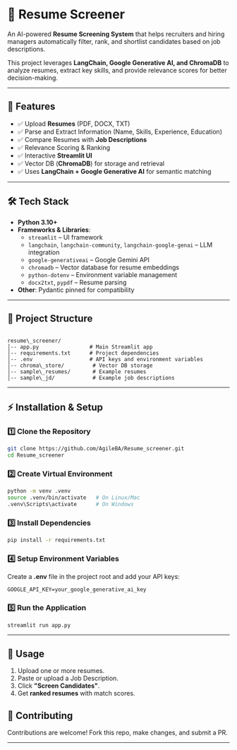 # 📄 Resume Screener

An AI-powered **Resume Screening System** that helps recruiters and hiring managers automatically filter, rank, and shortlist candidates based on job descriptions.  

This project leverages **LangChain, Google Generative AI, and ChromaDB** to analyze resumes, extract key skills, and provide relevance scores for better decision-making.  

---

## 🚀 Features
- ✅ Upload **Resumes** (PDF, DOCX, TXT)  
- ✅ Parse and Extract Information (Name, Skills, Experience, Education)  
- ✅ Compare Resumes with **Job Descriptions**  
- ✅ Relevance Scoring & Ranking  
- ✅ Interactive **Streamlit UI**  
- ✅ Vector DB (**ChromaDB**) for storage and retrieval  
- ✅ Uses **LangChain + Google Generative AI** for semantic matching  

---

## 🛠️ Tech Stack
- **Python 3.10+**
- **Frameworks & Libraries**:
  - `streamlit` – UI framework  
  - `langchain`, `langchain-community`, `langchain-google-genai` – LLM integration  
  - `google-generativeai` – Google Gemini API  
  - `chromadb` – Vector database for resume embeddings  
  - `python-dotenv` – Environment variable management  
  - `docx2txt`, `pypdf` – Resume parsing  
- **Other**: Pydantic pinned for compatibility  

---

## 📂 Project Structure
```

resume\_screener/
│-- app.py                # Main Streamlit app
│-- requirements.txt      # Project dependencies
│-- .env                  # API keys and environment variables
│-- chroma\_store/         # Vector DB storage
│-- sample\_resumes/       # Example resumes
│-- sample\_jd/            # Example job descriptions

````

---

## ⚡ Installation & Setup

### 1️⃣ Clone the Repository
```bash
git clone https://github.com/AgileBA/Resume_screener.git
cd Resume_screener
````

### 2️⃣ Create Virtual Environment

```bash
python -m venv .venv
source .venv/bin/activate   # On Linux/Mac
.venv\Scripts\activate      # On Windows
```

### 3️⃣ Install Dependencies

```bash
pip install -r requirements.txt
```

### 4️⃣ Setup Environment Variables

Create a **.env** file in the project root and add your API keys:

```
GOOGLE_API_KEY=your_google_generative_ai_key
```

### 5️⃣ Run the Application

```bash
streamlit run app.py
```

---

## 🎯 Usage

1. Upload one or more resumes.
2. Paste or upload a Job Description.
3. Click **"Screen Candidates"**.
4. Get **ranked resumes** with match scores.


## 🤝 Contributing

Contributions are welcome! Fork this repo, make changes, and submit a PR.

---



